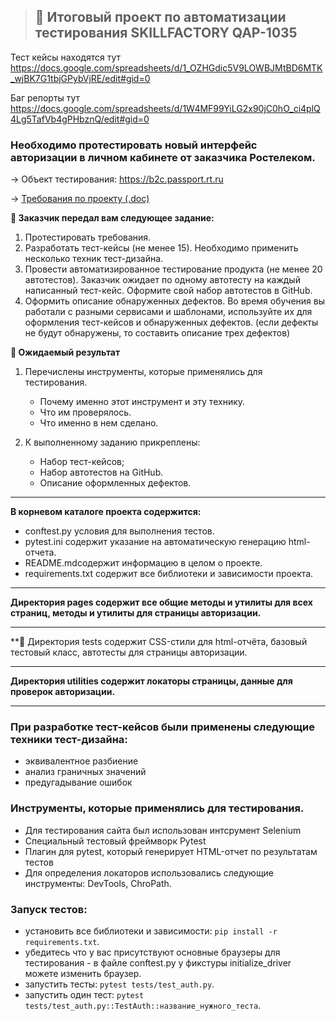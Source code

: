 >## :briefcase: Итоговый проект по автоматизации тестирования SKILLFACTORY QAP-1035
Тест кейсы находятся тут https://docs.google.com/spreadsheets/d/1_OZHGdic5V9LOWBJMtBD6MTK_wjBK7G1tbjGPybVjRE/edit#gid=0

Баг репорты тут https://docs.google.com/spreadsheets/d/1W4MF99YiLG2x90jC0hO_ci4plQ4Lg5TafVb4gPHbznQ/edit#gid=0
### Необходимо протестировать новый интерфейс авторизации в личном кабинете от заказчика Ростелеком.

→ Объект тестирования: https://b2c.passport.rt.ru


→ [Требования по проекту (.doc)](https://docs.google.com/document/d/12yoTwHSTXxIUQQCH32OvlSd3QYUt_aQk/edit)


**:bookmark_tabs: Заказчик передал вам следующее задание:**

1. Протестировать требования.
2. Разработать тест-кейсы (не менее 15). Необходимо применить несколько техник тест-дизайна.
3. Провести автоматизированное тестирование продукта (не менее 20 автотестов). Заказчик ожидает по одному автотесту на каждый написанный тест-кейс. Оформите свой набор автотестов в GitHub.
4. Оформить описание обнаруженных дефектов. Во время обучения вы работали с разными сервисами и шаблонами, используйте их для оформления тест-кейсов и обнаруженных дефектов. (если дефекты не будут обнаружены, то составить описание трех дефектов)

**:bookmark_tabs: Ожидаемый результат**

1. Перечислены инструменты, которые применялись для тестирования.

   * Почему именно этот инструмент и эту технику.
   * Что им проверялось.
   * Что именно в нем сделано.
   
2. К выполненному заданию прикреплены:

   * Набор тест-кейсов;
   * Набор автотестов на GitHub.
   * Описание оформленных дефектов.

***
**В корневом каталоге проекта содержится:**
* conftest.py условия для выполнения тестов.
* pytest.ini содержит указание на автоматическую генерацию html-отчета.
* README.mdсодержит информацию в целом о проекте.
* requirements.txt содержит все библиотеки и зависимости проекта.
***
**Директория pages содержит все общие методы и утилиты для всех страниц, методы и утилиты для страницы авторизации.**
***
**:bookmark_tabs: Директория tests содержит CSS-стили для html-отчёта, базовый тестовый класс, автотесты для страницы авторизации.
***
**Директория utilities содержит локаторы страницы, данные для проверок авторизации.**
***


### При разработке тест-кейсов были применены следующие техники тест-дизайна: 
 
* эквивалентное разбиение
* анализ граничных значений
* предугадывание ошибок


### Инструменты, которые применялись для тестирования.

* Для тестирования сайта был использован 
интсрумент Selenium
* Специальный тестовый фреймворк Pytest
* Плагин для pytest, который генерирует HTML-отчет по результатам тестов 
* Для определения локаторов использовались 
следующие инструменты: DevTools, ChroPath.

### Запуск тестов:
* установить все библиотеки и зависимости: `pip install -r requirements.txt`.
* убедитесь что у вас присутствуют основные браузеры для тестирования - в файле conftest.py у фикстуры initialize_driver можете изменить браузер.
* запустить тесты: `pytest tests/test_auth.py`.
* запустить один тест: `pytest tests/test_auth.py::TestAuth::название_нужного_теста`.


